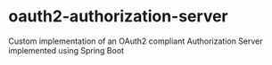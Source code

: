 # oauth2-authorization-server
Custom implementation of an OAuth2 compliant Authorization Server implemented using Spring Boot
